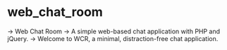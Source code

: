 # web_chat_room
 -> Web Chat Room
 -> A simple web-based chat application with PHP and jQuery.
 -> Welcome to WCR, a minimal, distraction-free chat application.
